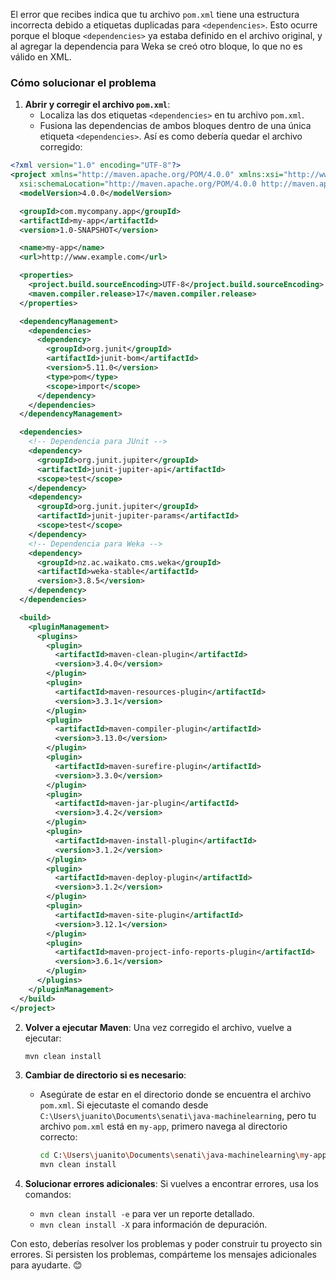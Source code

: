 El error que recibes indica que tu archivo `pom.xml` tiene una estructura incorrecta debido a etiquetas duplicadas para `<dependencies>`. Esto ocurre porque el bloque `<dependencies>` ya estaba definido en el archivo original, y al agregar la dependencia para Weka se creó otro bloque, lo que no es válido en XML.

### Cómo solucionar el problema

1. **Abrir y corregir el archivo `pom.xml`**:
   - Localiza las dos etiquetas `<dependencies>` en tu archivo `pom.xml`.
   - Fusiona las dependencias de ambos bloques dentro de una única etiqueta `<dependencies>`. Así es como debería quedar el archivo corregido:

```xml
<?xml version="1.0" encoding="UTF-8"?>
<project xmlns="http://maven.apache.org/POM/4.0.0" xmlns:xsi="http://www.w3.org/2001/XMLSchema-instance"
  xsi:schemaLocation="http://maven.apache.org/POM/4.0.0 http://maven.apache.org/xsd/maven-4.0.0.xsd">
  <modelVersion>4.0.0</modelVersion>

  <groupId>com.mycompany.app</groupId>
  <artifactId>my-app</artifactId>
  <version>1.0-SNAPSHOT</version>

  <name>my-app</name>
  <url>http://www.example.com</url>

  <properties>
    <project.build.sourceEncoding>UTF-8</project.build.sourceEncoding>
    <maven.compiler.release>17</maven.compiler.release>
  </properties>

  <dependencyManagement>
    <dependencies>
      <dependency>
        <groupId>org.junit</groupId>
        <artifactId>junit-bom</artifactId>
        <version>5.11.0</version>
        <type>pom</type>
        <scope>import</scope>
      </dependency>
    </dependencies>
  </dependencyManagement>

  <dependencies>
    <!-- Dependencia para JUnit -->
    <dependency>
      <groupId>org.junit.jupiter</groupId>
      <artifactId>junit-jupiter-api</artifactId>
      <scope>test</scope>
    </dependency>
    <dependency>
      <groupId>org.junit.jupiter</groupId>
      <artifactId>junit-jupiter-params</artifactId>
      <scope>test</scope>
    </dependency>
    <!-- Dependencia para Weka -->
    <dependency>
      <groupId>nz.ac.waikato.cms.weka</groupId>
      <artifactId>weka-stable</artifactId>
      <version>3.8.5</version>
    </dependency>
  </dependencies>

  <build>
    <pluginManagement>
      <plugins>
        <plugin>
          <artifactId>maven-clean-plugin</artifactId>
          <version>3.4.0</version>
        </plugin>
        <plugin>
          <artifactId>maven-resources-plugin</artifactId>
          <version>3.3.1</version>
        </plugin>
        <plugin>
          <artifactId>maven-compiler-plugin</artifactId>
          <version>3.13.0</version>
        </plugin>
        <plugin>
          <artifactId>maven-surefire-plugin</artifactId>
          <version>3.3.0</version>
        </plugin>
        <plugin>
          <artifactId>maven-jar-plugin</artifactId>
          <version>3.4.2</version>
        </plugin>
        <plugin>
          <artifactId>maven-install-plugin</artifactId>
          <version>3.1.2</version>
        </plugin>
        <plugin>
          <artifactId>maven-deploy-plugin</artifactId>
          <version>3.1.2</version>
        </plugin>
        <plugin>
          <artifactId>maven-site-plugin</artifactId>
          <version>3.12.1</version>
        </plugin>
        <plugin>
          <artifactId>maven-project-info-reports-plugin</artifactId>
          <version>3.6.1</version>
        </plugin>
      </plugins>
    </pluginManagement>
  </build>
</project>
```

2. **Volver a ejecutar Maven**:
   Una vez corregido el archivo, vuelve a ejecutar:
   ```bash
   mvn clean install
   ```

3. **Cambiar de directorio si es necesario**:
   - Asegúrate de estar en el directorio donde se encuentra el archivo `pom.xml`. Si ejecutaste el comando desde `C:\Users\juanito\Documents\senati\java-machinelearning`, pero tu archivo `pom.xml` está en `my-app`, primero navega al directorio correcto:
     ```bash
     cd C:\Users\juanito\Documents\senati\java-machinelearning\my-app
     mvn clean install
     ```

4. **Solucionar errores adicionales**:
   Si vuelves a encontrar errores, usa los comandos:
   - `mvn clean install -e` para ver un reporte detallado.
   - `mvn clean install -X` para información de depuración.

Con esto, deberías resolver los problemas y poder construir tu proyecto sin errores. Si persisten los problemas, compárteme los mensajes adicionales para ayudarte. 😊